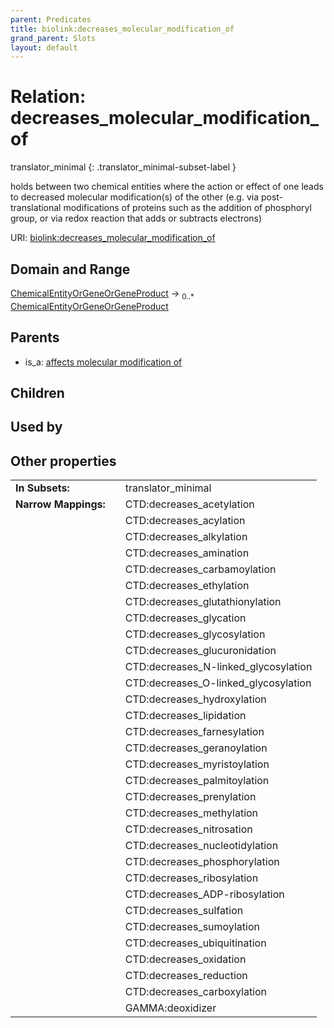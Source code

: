 ```yaml
---
parent: Predicates
title: biolink:decreases_molecular_modification_of
grand_parent: Slots
layout: default
---
```


# Relation: decreases_molecular_modification_of

translator_minimal
{: .translator_minimal-subset-label }


holds between two chemical entities  where the action or effect of one leads to decreased molecular modification(s) of the other (e.g. via post-translational modifications of proteins such as the addition of phosphoryl group, or via redox reaction that adds or subtracts electrons)

URI: [biolink:decreases_molecular_modification_of](https://w3id.org/biolink/vocab/decreases_molecular_modification_of)

## Domain and Range

[ChemicalEntityOrGeneOrGeneProduct](ChemicalEntityOrGeneOrGeneProduct.md) ->  <sub>0..\*</sub> [ChemicalEntityOrGeneOrGeneProduct](ChemicalEntityOrGeneOrGeneProduct.md)

## Parents

 *  is_a: [affects molecular modification of](affects_molecular_modification_of.md)

## Children


## Used by


## Other properties

|  |  |  |
| --- | --- | --- |
| **In Subsets:** | | translator_minimal |
| **Narrow Mappings:** | | CTD:decreases_acetylation |
|  | | CTD:decreases_acylation |
|  | | CTD:decreases_alkylation |
|  | | CTD:decreases_amination |
|  | | CTD:decreases_carbamoylation |
|  | | CTD:decreases_ethylation |
|  | | CTD:decreases_glutathionylation |
|  | | CTD:decreases_glycation |
|  | | CTD:decreases_glycosylation |
|  | | CTD:decreases_glucuronidation |
|  | | CTD:decreases_N-linked_glycosylation |
|  | | CTD:decreases_O-linked_glycosylation |
|  | | CTD:decreases_hydroxylation |
|  | | CTD:decreases_lipidation |
|  | | CTD:decreases_farnesylation |
|  | | CTD:decreases_geranoylation |
|  | | CTD:decreases_myristoylation |
|  | | CTD:decreases_palmitoylation |
|  | | CTD:decreases_prenylation |
|  | | CTD:decreases_methylation |
|  | | CTD:decreases_nitrosation |
|  | | CTD:decreases_nucleotidylation |
|  | | CTD:decreases_phosphorylation |
|  | | CTD:decreases_ribosylation |
|  | | CTD:decreases_ADP-ribosylation |
|  | | CTD:decreases_sulfation |
|  | | CTD:decreases_sumoylation |
|  | | CTD:decreases_ubiquitination |
|  | | CTD:decreases_oxidation |
|  | | CTD:decreases_reduction |
|  | | CTD:decreases_carboxylation |
|  | | GAMMA:deoxidizer |

